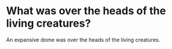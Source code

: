 # What was over the heads of the living creatures?

An expansive dome was over the heads of the living creatures.
